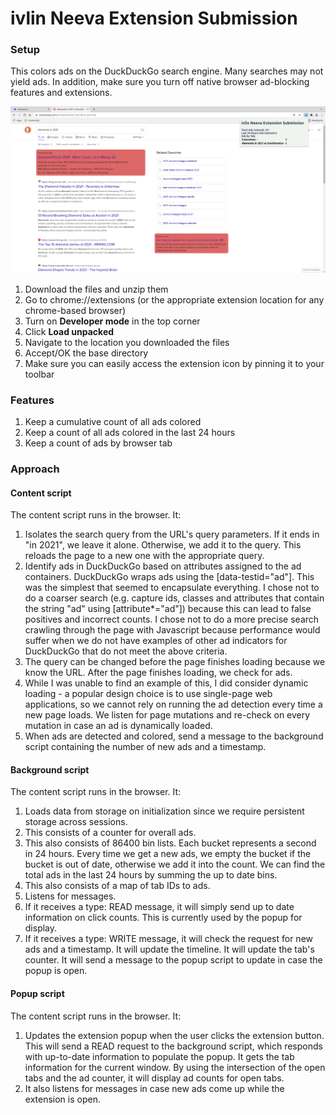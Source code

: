 # ivlin Neeva Extension Submission
### Setup
This colors ads on the DuckDuckGo search engine. Many searches may not yield ads. In addition, make sure you turn off native browser ad-blocking features and extensions.

![screenshot](./examples/example.png)

 1. Download the files and unzip them
 2. Go to chrome://extensions (or the appropriate extension location for any chrome-based browser)
 3. Turn on **Developer mode** in the top corner
 4. Click **Load unpacked**
 5. Navigate to the location you downloaded the files
 6. Accept/OK the base directory 
 7. Make sure you can easily access the extension icon by pinning it to your toolbar

### Features

 1. Keep a cumulative count of all ads colored
 2. Keep a count of all ads colored in the last 24 hours
 3. Keep a count of ads by browser tab

### Approach
#### Content script
The content script runs in the browser. It:
 1. Isolates the search query from the URL's query parameters. If it ends in "in 2021", we leave it alone. Otherwise, we add it to the query. This reloads the page to a new one with the appropriate query.
 2.  Identify ads in DuckDuckGo based on attributes assigned to the ad containers. DuckDuckGo wraps ads using the [data-testid="ad"]. This was the simplest that seemed to encapsulate everything. I chose not to do a coarser search (e.g. capture ids, classes and attributes that contain the string "ad" using [attribute*="ad"]) because this can lead to false positives and incorrect counts. I chose not to do a more precise search crawling through the page with Javascript because performance would suffer when we do not have examples of other ad indicators for DuckDuckGo that do not meet the above criteria.
 4. The query can be changed before the page finishes loading because we know the URL. After the page finishes loading, we check for ads.
 5. While I was unable to find an example of this, I did consider dynamic loading - a popular design choice is to use single-page web applications, so we cannot rely on running the ad detection every time a new page loads. We listen for page mutations and re-check on every mutation in case an ad is dynamically loaded.
 6. When ads are detected and colored, send a message to the background script containing the number of new ads and a timestamp.
#### Background script
The content script runs in the browser. It:
 1. Loads data from storage on initialization since we require persistent storage across sessions.
 2. This consists of a counter for overall ads.
 3. This also consists of 86400 bin lists. Each bucket represents a second in 24 hours. Every time we get a new ads, we empty the bucket if the bucket is out of date, otherwise we add it into the count. We can find the total ads in the last 24 hours by summing the up to date bins.
 4. This also consists of a map of tab IDs to ads.
 4. Listens for messages.
 5. If it receives a type: READ message, it will simply send up to date information on click counts. This is currently used by the popup for display.
 6. If it receives a type: WRITE message, it will check the request for new ads and a timestamp. It will update the timeline. It will update the tab's counter. It will send a message to the popup script to update in case the popup is open.
#### Popup script
The content script runs in the browser. It:
 1. Updates the extension popup when the user clicks the extension button. This will send a READ request to the background script, which responds with up-to-date information to populate the popup. It gets the tab information for the current window. By using the intersection of the open tabs and the ad counter, it will display ad counts for open tabs.
 2. It also listens for messages in case new ads come up while the extension is open.